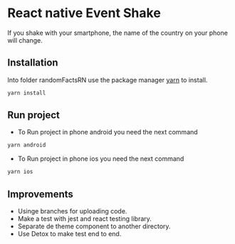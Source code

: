 # React native Event Shake

If you shake with your smartphone, the name of the country on your phone will change.

## Installation

Into folder randomFactsRN use the package manager [yarn](https://yarnpkg.com/) to install.

```bash
yarn install
```

## Run project

 - To Run project in phone android you need the next command

```bash
yarn android
```

 - To Run project in phone ios you need the next command

```bash
yarn ios
```


## Improvements
 - Usinge branches for uploading code.
 - Make a test with jest and react testing library.
 - Separate de theme component to another directory.
 - Use Detox to make test end to end.
